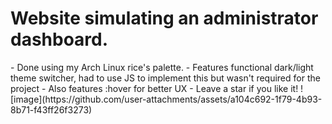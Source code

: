 <h1>Website simulating an administrator dashboard.</h1>
- Done using my Arch Linux rice's palette.
- Features functional dark/light theme switcher, had to use JS to implement this but wasn't required for the project
- Also features :hover for better UX
- Leave a star if you like it!
![image](https://github.com/user-attachments/assets/a104c692-1f79-4b93-8b71-f43ff26f3273)


